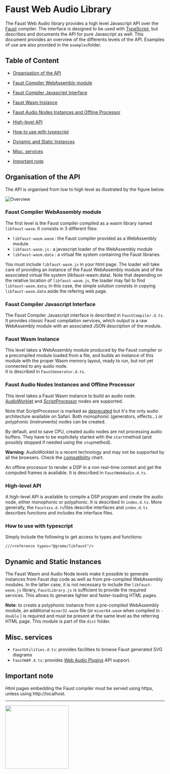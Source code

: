 # Faust Web Audio Library

The Faust Web Audio library provides a high level Javascript API over the [Faust](https://faust.grame.fr) compiler. The interface is designed to be used with [TypeScript](https://www.typescriptlang.org/), but describes and documents the API for pure Javascript as well. This document provides an overview of the differents levels of the API. Examples of use are also provided in the `exemples`folder.


## Table of Content

-  [Organisation of the API](#org)

  - [Faust Compiler WebAssembly module](#module)
  - [Faust Compiler Javascript Interface](#compiler)
  - [Faust Wasm Instance](#wasm)
  - [Faust Audio Nodes Instances and Offline Processor ](#audio)
  - [High-level API](#high)
  - [How to use with typescript](#tsuse)
- [Dynamic and Static Instances](#ds)
- [Misc. services](#misc)
- [Important note](#note)


## Organisation of the API <a name="org"></a>

The API is organised from low to high level as illustrated by the figure below.

![Overview](https://github.com/grame-cncm/faust/raw/wasm2/javascript/npm/imgs/overview.png)

### Faust Compiler WebAssembly module <a name="module"></a>

The first level is the Faust compiler compiled as a wasm library named `libfaust-wasm`.
It consists in 3 different files:

- `libfaust-wasm.wasm` : the Faust compiler provided as a WebAssembly module 
- `libfaust-wasm.js` : a javascript loader of the WebAssembly module
- `libfaust-wasm.data` : a virtual file system containing the Faust libraries.

You must include `libfaust-wasm.js` in your html page. The loader will take care of providing an instance of the Faust WebAssembly module and of the associated virtual file system (libfaust-wasm.data). Note that depending on the relative location of `libfaust-wasm.js`, the loader may fail to find  `libfaust-wasm.data`; in this case, the simple solution consists in copying  `libfaust-wasm.data` aside the refering web page.


### Faust Compiler Javascript Interface <a name="compiler"></a>

The Faust Compiler Javascript interface is described in `FaustCompiler.d.ts`.   
It provides *classic* Faust compilation services, which output is a raw WebAssembly module with an associated JSON description of the module.


### Faust Wasm Instance <a name="wasm"></a>

This level takes a WebAssembly module produced by the Faust compiler or a precompiled module loaded from a file, and builds an instance of this module with the proper Wasm memory layout, ready to run, but not yet connected to any audio node.  
It is described in `FaustGenerator.d.ts`.   


### Faust Audio Nodes Instances and Offline Processor <a name="audio"></a>

This level takes a Faust Wasm instance to build an audio node. [AudioWorklet](https://developer.mozilla.org/fr/docs/Web/API/AudioWorklet) and [ScriptProcessor](https://developer.mozilla.org/en-US/docs/Web/API/ScriptProcessorNode) nodes are supported.  

Note that ScriptProcessor is marked as [deprecated](https://developer.mozilla.org/en-US/docs/Web/API/ScriptProcessorNode) but it's the only audio architecture available on Safari. Both monophonic (generators, effects...) or polyphonic (instruments) nodes can be created.

By default, and to save CPU, created audio nodes are not processing audio buffers. They have to be explicitely started with the `start`method (and possibly stopped if needed using the `stop`method).

**Warning**: AudioWorklet is a recent technology and may not be supported by all the browsers. Check the [compatibility](https://developer.mozilla.org/fr/docs/Web/API/AudioWorklet) chart.

An offline processor to render a DSP in a non real-time context and get the computed frames is available. It is described in `FaustWebAudio.d.ts`.   


### High-level API <a name="high"></a>

A high-level API is available to compile a DSP program and create the audio node, either monophonic or polyphonic. It is described in `index.d.ts`. More generally, the `Faustxxx.d.ts`files describe interfaces and `index.d.ts` describes functions and includes the interface files.

### How to use with typescript <a name="tsuse"></a>

Simply include the following to get access to types and functions:
~~~~~~~~~~~~~~~
///<reference types="@grame/libfaust"/>
~~~~~~~~~~~~~~~

## Dynamic and Static Instances <a name="ds"></a>

The Faust Wasm and Audio Node levels make it possible to generate instances from Faust dsp code as well as from pre-compiled WebAssembly modules.
In the latter case, it is not necessary to include the `libfaust-wasm.js` library, `FaustLibrary.js` is sufficient to provide the required services.
This allows to generate lighter and faster-loading HTML pages.

**Note**: to create a polyphonic instance from a pre-compiled WebAssembly module, an additional `mixer32.wasm` file (or `mixer64.wasm`  when compiled in `-double` ) is required and must be present at the same level as the referring HTML page. This module is part of the `dist` folder.


## Misc. services <a name="misc"></a>

- `FaustUtilities.d.ts`: provides facilities to browse Faust generated SVG diagrams
- `FaustWAP.d.ts`: provides [Web Audio Plugins](https://hal.univ-cotedazur.fr/hal-01893660/document) API support.


## Important note <a name="note"></a>

Html pages embedding the Faust compiler must be served using https, unless using http://localhost.

----
<a href="http://faust.grame.fr"><img src=https://faust.grame.fr/community/logos/img/LOGO_FAUST_COMPLET_ORANGE.png width=200 /></a>





